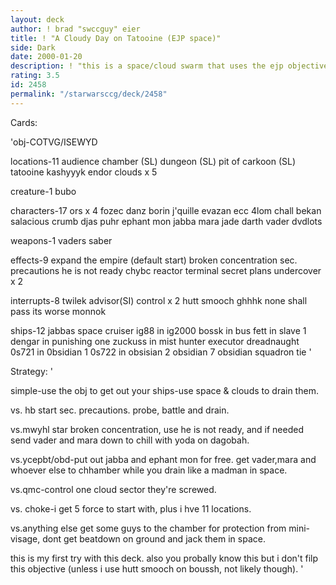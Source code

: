 ```yaml
---
layout: deck
author: ! brad "swccguy" eier
title: ! "A Cloudy Day on Tatooine (EJP space)"
side: Dark
date: 2000-01-20
description: ! "this is a space/cloud swarm that uses the ejp objective to get out all my bounty hunter ships."
rating: 3.5
id: 2458
permalink: "/starwarsccg/deck/2458"
---
```

Cards: 

'obj-COTVG/ISEWYD

locations-11
audience chamber (SL)
dungeon (SL)
pit of carkoon (SL)
tatooine
kashyyyk
endor
clouds x 5

creature-1
bubo

characters-17
ors x 4
fozec
danz borin
j'quille
evazan
ecc 4lom
chall bekan
salacious crumb
djas puhr
ephant mon
jabba
mara jade
darth vader
dvdlots

weapons-1
vaders saber

effects-9
expand the empire (default start)
broken concentration
sec. precautions
he is not ready
chybc
reactor terminal
secret plans
undercover x 2

interrupts-8
twilek advisor(SI)
control x 2
hutt smooch
ghhhk
none shall pass
its worse
monnok

ships-12
jabbas space cruiser
ig88 in ig2000
bossk in bus
fett in slave 1
dengar in punishing one
zuckuss in mist hunter
executor
dreadnaught
0s721 in 0bsidian 1
0s722 in obsisian 2
obsidian 7
obsidian squadron tie
'

Strategy: '

simple-use the obj to get out your ships-use space & clouds to drain them.

vs. hb start sec. precautions. probe, battle and drain.

vs.mwyhl star broken concentration, use he is not ready, and if needed send vader and mara down to chill with yoda on dagobah.

vs.ycepbt/obd-put out jabba and ephant mon for free. get vader,mara and whoever else to chhamber while you drain like a madman in space.

vs.qmc-control one cloud sector they're screwed.

vs. choke-i get 5 force to start with, plus i hve 11 locations.

vs.anything else get some guys to the chamber for protection from mini-visage,  dont get beatdown on ground and jack them in space.

this is my first try with this deck. also you probally know this but i don't filp this objective (unless i use hutt smooch on boussh, not likely though).
'
